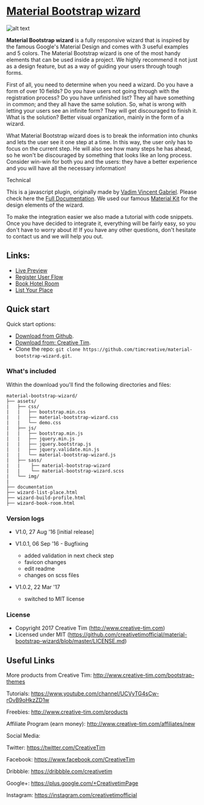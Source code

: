 # [Material Bootstrap wizard](http://demos.creative-tim.com/material-bootstrap-wizard/wizard-book-room.html)

![alt text](http://s3.amazonaws.com/creativetim_bucket/products/48/original/opt_mbw_thumbnail.jpg?1472405077)

**Material Bootstrap wizard** is a fully responsive wizard that is inspired by the famous Google's Material Design and comes with 3 useful examples and 5 colors. The Material Bootstrap wizard is one of the most handy elements that can be used inside a project. We highly recommend it not just as a design feature, but as a way of guiding your users through tough forms.

First of all, you need to determine when you need a wizard. Do you have a form of over 10 fields? Do you have users not going through with the registration process? Do you have unfinished list? They all have something in common; and they all have the same solution. So, what is wrong with letting your users see an infinite form? They will get discouraged to finish it. What is the solution? Better visual organization, mainly in the form of a wizard.

What Material Bootstrap wizard does is to break the information into chunks and lets the user see it one step at a time. In this way, the user only has to focus on the current step. He will also see how many steps he has ahead, so he won't be discouraged by something that looks like an long process. Consider win-win for both you and the users: they have a better experience and you will have all the necessary information!

Technical

 This is a javascript plugin, originally made by [Vadim Vincent Gabriel](http://vadimg.com/). Please check here the [Full Documentation](http://vadimg.com/twitter-bootstrap-wizard-example/). We used our famous [Material Kit](http://demos.creative-tim.com/material-kit/index.html) for the design elements of the wizard.

 To make the integration easier we also made a tutorial with code snippets. Once you have decided to integrate it, everything will be fairly easy, so you don't have to worry about it! If you have any other questions, don't hesitate to contact us and we will help you out.



## Links:

+ [Live Preview](http://demos.creative-tim.com/material-bootstrap-wizard/wizard-book-room.html)
+ [Register User Flow](http://demos.creative-tim.com/material-bootstrap-wizard/wizard-build-profile.html)
+ [Book Hotel Room](http://demos.creative-tim.com/material-bootstrap-wizard/wizard-book-room.html)
+ [List Your Place](http://demos.creative-tim.com/material-bootstrap-wizard/wizard-list-place.html)

## Quick start

Quick start options:

- [Download from Github](https://github.com/timcreative/material-bootstrap-wizard/archive/master.zip).
- [Download from: Creative Tim](http://www.creative-tim.com/product/material-bootstrap-wizard).
- Clone the repo: `git clone https://github.com/timcreative/material-bootstrap-wizard.git`.

### What's included

Within the download you'll find the following directories and files:

```
material-bootstrap-wizard/
├── assets/
|   ├── css/
|   |   ├── bootstrap.min.css
|   |   ├── material-bootstrap-wizard.css
|   |   └── demo.css
|   ├── js/   
|   |   ├── bootstrap.min.js
|   |   ├── jquery.min.js
|   |   ├── jquery.bootstrap.js
|   |   ├── jquery.validate.min.js
|   |   └── material-bootstrap-wizard.js
|   ├── sass/
|   |    ├── material-bootstrap-wizard
|   |    └── material-bootstrap-wizard.scss
|   └── img/
|
├── documentation
├── wizard-list-place.html
├── wizard-build-profile.html
├── wizard-book-room.html

```

### Version logs

- V1.0, 27 Aug '16 [initial release]

- V1.0.1, 06 Sep '16 - Bugfixing
    - added validation in next check step
    - favicon changes
    - edit readme
    - changes on scss files

- V1.0.2, 22 Mar '17
    - switched to MIT license

### License

- Copyright 2017 Creative Tim (http://www.creative-tim.com)
- Licensed under MIT (https://github.com/creativetimofficial/material-bootstrap-wizard/blob/master/LICENSE.md)

## Useful Links

More products from Creative Tim: <http://www.creative-tim.com/bootstrap-themes>

Tutorials: <https://www.youtube.com/channel/UCVyTG4sCw-rOvB9oHkzZD1w>

Freebies: <http://www.creative-tim.com/products>

Affiliate Program (earn money): <http://www.creative-tim.com/affiliates/new>

Social Media:

Twitter: <https://twitter.com/CreativeTim>

Facebook: <https://www.facebook.com/CreativeTim>

Dribbble: <https://dribbble.com/creativetim>

Google+: <https://plus.google.com/+CreativetimPage>

Instagram: <https://instagram.com/creativetimofficial>
